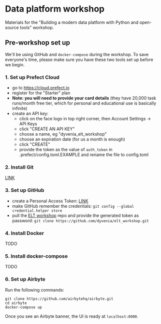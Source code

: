 # Data platform workshop
Materials for the "Building a modern data platform with Python and open-source tools" workshop.

## Pre-workshop set up
We'll be using GitHub and `docker-compose` during the workshop. To save everyone's time, please make sure you have these two tools set up before we begin.

### 1. Set up Prefect Cloud
- go to https://cloud.prefect.io
- register for the "Starter" plan
- **Note: you will need to provide your card details** (they have 20,000 task runs/month free tier, which for personal and educational use is basically infinite)
- create an API key:
    - click on the face logo in top right corner, then Account Settings -> API Keys
    - click "CREATE AN API KEY"
    - choose a name, eg "dyvenia_elt_workshop"
    - choose an expiration date (for us a month is enough)
    - click "CREATE"
    - provide the token as the value of `auth_token` in .prefect/config.toml.EXAMPLE and rename the file to config.toml

### 2. Install Git
[LINK](https://git-scm.com/downloads)

### 3. Set up GitHub
- create a Personal Access Token: [LINK](https://docs.github.com/en/authentication/keeping-your-account-and-data-secure/creating-a-personal-access-token)
- make GitHub remember the credentials: `git config --global credential.helper store`
- pull the [ELT workshop](https://github.com/dyvenia/elt_workshop) repo and provide the generated token as password: `git clone https://github.com/dyvenia/elt_workshop.git`

### 4. Install Docker
TODO

### 5. Install docker-compose
TODO

### 6. Set up Airbyte
Run the following commands:
```
git clone https://github.com/airbytehq/airbyte.git
cd airbyte
docker-compose up
```

Once you see an Airbyte banner, the UI is ready at `localhost:8000`.
